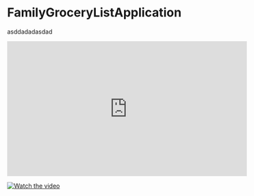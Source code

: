 # FamilyGroceryListApplication
asddadadasdad  




<iframe width="560" height="315" src="https://www.youtube.com/embed/BE2k_xGL9dk" title="YouTube video player" frameborder="0" allow="accelerometer; autoplay; clipboard-write; encrypted-media; gyroscope; picture-in-picture" allowfullscreen></iframe>   
  
     

[![Watch the video](https://img.youtube.com/vi/BE2k_xGL9dk/maxresdefault.jpg)](https://youtu.be/BE2k_xGL9dk)
